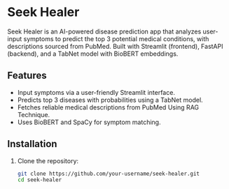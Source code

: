 # Seek Healer

Seek Healer is an AI-powered disease prediction app that analyzes user-input symptoms to predict the top 3 potential medical conditions, with descriptions sourced from PubMed. Built with Streamlit (frontend), FastAPI (backend), and a TabNet model with BioBERT embeddings.

## Features
- Input symptoms via a user-friendly Streamlit interface.
- Predicts top 3 diseases with probabilities using a TabNet model.
- Fetches reliable medical descriptions from PubMed Using RAG Technique.
- Uses BioBERT and SpaCy for symptom matching.

## Installation
1. Clone the repository:
   ```bash
   git clone https://github.com/your-username/seek-healer.git
   cd seek-healer